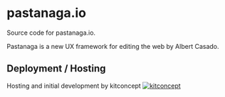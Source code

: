 # pastanaga.io

Source code for pastanaga.io.

Pastanaga is a new UX framework for editing the web by Albert Casado.

## Deployment / Hosting

Hosting and initial development by kitconcept
[![kitconcept](https://kitconcept.com/logo.svg)](https://kitconcept.com)
